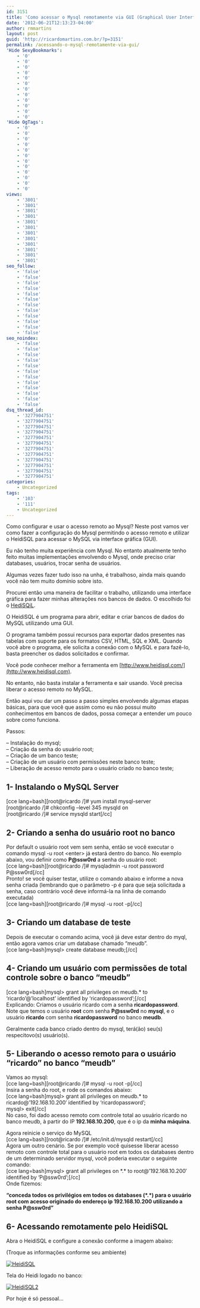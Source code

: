 ```yaml
---
id: 3151
title: 'Como acessar o Mysql remotamente via GUI (Graphical User Interface)'
date: '2012-06-21T12:13:23-04:00'
author: rmmartins
layout: post
guid: 'http://ricardomartins.com.br/?p=3151'
permalink: /acessando-o-mysql-remotamente-via-gui/
'Hide SexyBookmarks':
    - '0'
    - '0'
    - '0'
    - '0'
    - '0'
    - '0'
    - '0'
    - '0'
    - '0'
    - '0'
    - '0'
    - '0'
'Hide OgTags':
    - '0'
    - '0'
    - '0'
    - '0'
    - '0'
    - '0'
    - '0'
    - '0'
    - '0'
    - '0'
    - '0'
    - '0'
views:
    - '3801'
    - '3801'
    - '3801'
    - '3801'
    - '3801'
    - '3801'
    - '3801'
    - '3801'
    - '3801'
    - '3801'
    - '3801'
    - '3801'
seo_follow:
    - 'false'
    - 'false'
    - 'false'
    - 'false'
    - 'false'
    - 'false'
    - 'false'
    - 'false'
    - 'false'
    - 'false'
    - 'false'
    - 'false'
seo_noindex:
    - 'false'
    - 'false'
    - 'false'
    - 'false'
    - 'false'
    - 'false'
    - 'false'
    - 'false'
    - 'false'
    - 'false'
    - 'false'
    - 'false'
dsq_thread_id:
    - '3277904751'
    - '3277904751'
    - '3277904751'
    - '3277904751'
    - '3277904751'
    - '3277904751'
    - '3277904751'
    - '3277904751'
    - '3277904751'
    - '3277904751'
    - '3277904751'
    - '3277904751'
categories:
    - Uncategorized
tags:
    - '103'
    - '111'
    - Uncategorized
---
```


Como configurar e usar o acesso remoto ao Mysql? Neste post vamos ver como fazer a configuração do Mysql permitindo o acesso remoto e utilizar o HeidiSQL para acessar o MySQL via interface gráfica (GUI).

Eu não tenho muita experiência com Mysql. No entanto atualmente tenho feito muitas implementações envolvendo o Mysql, onde preciso criar databases, usuários, trocar senha de usuários.

Algumas vezes fazer tudo isso na unha, é trabalhoso, ainda mais quando você não tem muito domínio sobre isto.

Procurei então uma maneira de facilitar o trabalho, utilizando uma interface gráfica para fazer minhas alterações nos bancos de dados. O escolhido foi o [HediSQiL](http://www.heidisql.com).

O HeidiSQL é um programa para abrir, editar e criar bancos de dados do MySQL utilizando uma GUI.

O programa também possui recursos para exportar dados presentes nas tabelas com suporte para os formatos CSV, HTML, SQL e XML. Quando você abre o programa, ele solicita a conexão com o MySQL e para fazê-lo, basta preencher os dados solicitados e confirmar.

Você pode conhecer melhor a ferramenta em [http://www.heidisql.com/](http://www.heidisql.com).

No entanto, não basta instalar a ferramenta e sair usando. Você precisa liberar o acesso remoto no MySQL.

Então aqui vou dar um passo a passo simples envolvendo algumas etapas básicas, para que você que assim como eu não possui muito conhecimentos em bancos de dados, possa começar a entender um pouco sobre como funciona.

Passos:

– Instalação do mysql;  
– Criação da senha do usuário root;  
– Criação de um banco teste;  
– Criação de um usuário com permissões neste banco teste;  
– Liberação de acesso remoto para o usuário criado no banco teste;

## 1- Instalando o MySQL Server

\[cce lang=bash\]\[root@ricardo /\]# yum install mysql-server  
\[root@ricardo /\]# chkconfig –level 345 mysqld on  
\[root@ricardo /\]# service mysqld start\[/cc\]

## 2- Criando a senha do usuário root no banco

Por default o usuário root vem sem senha, então se você executar o comando mysql -u root &lt;enter&gt; já estará dentro do banco. No exemplo abaixo, vou definir como **P@ssw0rd** a senha do usuário root:  
\[cce lang=bash\]\[root@ricardo /\]# mysqladmin -u root password P@ssw0rd\[/cc\]  
Pronto! se você quiser testar, utilize o comando abaixo e informe a nova senha criada (lembrando que o parâmetro -p é para que seja solicitada a senha, caso contrário você deve informá-la na linha de comando executada)  
\[cce lang=bash\]\[root@ricardo /\]# mysql -u root -p\[/cc\]

## 3- Criando um database de teste

Depois de executar o comando acima, você já deve estar dentro do myql, então agora vamos criar um database chamado “meudb”.  
\[cce lang=bash\]mysql&gt; create database meudb;\[/cc\]

## 4- Criando um usuário com permissões de total controle sobre o banco “meudb”

\[cce lang=bash\]mysql&gt; grant all privileges on meudb.\* to ‘ricardo’@’localhost’ identified by ‘ricardopassword’;\[/cc\]  
Explicando: Criamos o usuário ricardo com a senha **ricardopassword**.  
Note que temos o usuário **root** com senha **P@ssw0rd** no **mysql**, e o usuário **ricardo** com senha **ricardopassword** no banco **meudb**.

Geralmente cada banco criado dentro do mysql, terá(ão) seu(s) respecitovo(s) usuário(s).

## 5- Liberando o acesso remoto para o usuário “ricardo” no banco “meudb”

Vamos ao mysql:  
\[cce lang=bash\]\[root@ricardo /\]# mysql -u root -p\[/cc\]  
Insira a senha do root, e rode os comandos abaixo:  
\[cce lang=bash\]mysql&gt; grant all privileges on meudb.\* to ricardo@’192.168.10.200′ identified by ‘ricardopassword’;  
mysql&gt; exit\[/cc\]  
No caso, foi dado acesso remoto com controle total ao usuário ricardo no banco meudb, à partir do IP **192.168.10.200**, que é o ip da **minha máquina**.

Agora reinicie o serviço do MySQL  
\[cce lang=bash\]\[root@ricardo /\]# /etc/init.d/mysqld restart\[/cc\]  
Agora um outro cenário. Se por exemplo você quisesse liberar acesso remoto com controle total para o usuário root em todos os databases dentro de um determinado servidor mysql, você poderia executar o seguinte comando:  
\[cce lang=bash\]mysql&gt; grant all privileges on \*.\* to root@’192.168.10.200′ identified by ‘P@ssw0rd’;\[/cc\]  
Onde fizemos:

**“conceda todos os privilégios em todos os databases (\*.\*) para o usuário root com acesso originado do endereço ip 192.168.10.200 utilizando a senha P@ssw0rd”**

## 6- Acessando remotamente pelo HeidiSQL

Abra o HeidiSQL e configure a conexão conforme a imagem abaixo:

(Troque as informações conforme seu ambiente)

[![](http://www.ricardomartins.com.br/wp-content/uploads/2012/06/HeidiSQL1.png "HeidiSQL")](http://www.ricardomartins.com.br/wp-content/uploads/2012/06/HeidiSQL1.png)

Tela do Heidi logado no banco:

[![](http://www.ricardomartins.com.br/wp-content/uploads/2012/06/HeidiSQL2.png "HeidiSQL2")](http://www.ricardomartins.com.br/wp-content/uploads/2012/06/HeidiSQL2.png)

[  ](http://www.ricardomartins.com.br/wp-content/uploads/2012/06/HeidiSQL1.png)

Por hoje é só pessoal…

[  ](http://www.ricardomartins.com.br/wp-content/uploads/2012/06/HeidiSQL2.png)